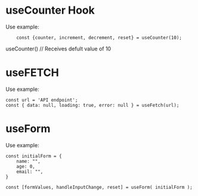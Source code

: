 # useCounter Hook

Use example:

```
    const {counter, increment, decrement, reset} = useCounter(10);
```

useCounter() // Receives defult value of 10

# useFETCH

Use example:

```
const url = 'API endpoint';
const { data: null, loading: true, error: null } = useFetch(url);

```

# useForm

Use example:

```
const initialForm = {
    name: "",
    age: 0,
    email: "",
}

const [formValues, handleInputChange, reset] = useForm( initialForm );

```
